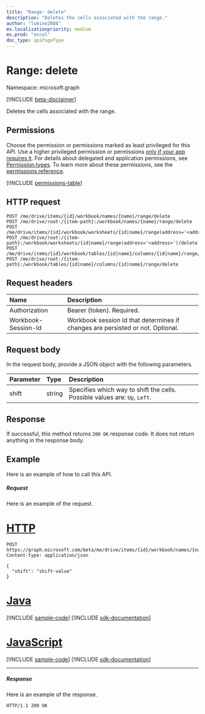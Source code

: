 ```yaml
---
title: "Range: delete"
description: "Deletes the cells associated with the range."
author: "lumine2008"
ms.localizationpriority: medium
ms.prod: "excel"
doc_type: apiPageType
---
```


# Range: delete

Namespace: microsoft.graph

[!INCLUDE [beta-disclaimer](../../includes/beta-disclaimer.md)]

Deletes the cells associated with the range.
## Permissions
Choose the permission or permissions marked as least privileged for this API. Use a higher privileged permission or permissions [only if your app requires it](/graph/permissions-overview#best-practices-for-using-microsoft-graph-permissions). For details about delegated and application permissions, see [Permission types](/graph/permissions-overview#permission-types). To learn more about these permissions, see the [permissions reference](/graph/permissions-reference).

<!-- { "blockType": "permissions", "name": "range_delete" } -->
[!INCLUDE [permissions-table](../includes/permissions/range-delete-permissions.md)]

## HTTP request
<!-- { "blockType": "ignored" } -->
```http
POST /me/drive/items/{id}/workbook/names/{name}/range/delete
POST /me/drive/root:/{item-path}:/workbook/names/{name}/range/delete
POST /me/drive/items/{id}/workbook/worksheets/{id|name}/range(address='<address>')/delete
POST /me/drive/root:/{item-path}:/workbook/worksheets/{id|name}/range(address='<address>')/delete
POST /me/drive/items/{id}/workbook/tables/{id|name}/columns/{id|name}/range/delete
POST /me/drive/root:/{item-path}:/workbook/tables/{id|name}/columns/{id|name}/range/delete

```
## Request headers
| Name       | Description|
|:---------------|:----------|
| Authorization  | Bearer {token}. Required. |
| Workbook-Session-Id  | Workbook session Id that determines if changes are persisted or not. Optional.|

## Request body
In the request body, provide a JSON object with the following parameters.

| Parameter	   | Type	|Description|
|:---------------|:--------|:----------|
|shift|string|Specifies which way to shift the cells.  Possible values are: `Up`, `Left`.|

## Response

If successful, this method returns `200 OK` response code. It does not return anything in the response body.

## Example
Here is an example of how to call this API.
##### Request
Here is an example of the request.

# [HTTP](#tab/http)
<!-- {
  "blockType": "request",
  "name": "range_delete"
}-->
```http
POST https://graph.microsoft.com/beta/me/drive/items/{id}/workbook/names/{name}/range/delete
Content-type: application/json

{
  "shift": "shift-value"
}
```

# [Java](#tab/java)
[!INCLUDE [sample-code](../includes/snippets/java/range-delete-java-snippets.md)]
[!INCLUDE [sdk-documentation](../includes/snippets/snippets-sdk-documentation-link.md)]

# [JavaScript](#tab/javascript)
[!INCLUDE [sample-code](../includes/snippets/javascript/range-delete-javascript-snippets.md)]
[!INCLUDE [sdk-documentation](../includes/snippets/snippets-sdk-documentation-link.md)]

---

##### Response
Here is an example of the response. 
<!-- {
  "blockType": "response"
} -->
```http
HTTP/1.1 200 OK
```

<!-- uuid: 8fcb5dbc-d5aa-4681-8e31-b001d5168d79
2015-10-25 14:57:30 UTC -->
<!--
{
  "type": "#page.annotation",
  "description": "Range: delete",
  "keywords": "",
  "section": "documentation",
  "tocPath": "",
  "suppressions": [
  ]
}
-->


